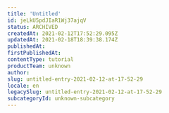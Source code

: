 ```yaml
---
title: 'Untitled'
id: jeLkU5pdJIaR1Wj37ajqV
status: ARCHIVED
createdAt: 2021-02-12T17:52:29.095Z
updatedAt: 2021-02-18T18:39:38.174Z
publishedAt: 
firstPublishedAt: 
contentType: tutorial
productTeam: unknown
author: 
slug: untitled-entry-2021-02-12-at-17-52-29
locale: en
legacySlug: untitled-entry-2021-02-12-at-17-52-29
subcategoryId: unknown-subcategory
---
```



